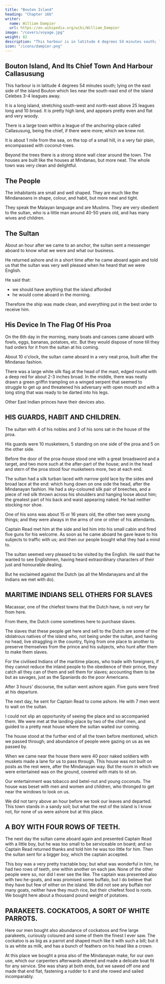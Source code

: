 ```yaml
---
title: "Bouton Island"
heading: "Chapter 16b"
writer:
  name: William Dampier
  url: https://en.wikipedia.org/wiki/William_Dampier
image: "/covers/voyage.jpg"
weight: 82
description: "This harbour is in latitude 4 degrees 54 minutes south; lying on the east side of the island Bouton. Which island lies near the south-east end of the island Celebes, distant from it about three or four leagues"
icon: "/icons/dampier.png"
---
```



## Bouton Island, And Its Chief Town And Harbour Callasusung

This harbour is in latitude 4 degrees 54 minutes south; lying on the east side of the island Bouton which lies near the south-east end of the island Celebes 3-4 leagues away. 

It is a long island, stretching south-west and north-east above 25 leagues long and 10 broad. It is pretty high land, and appears pretty even and flat and very woody.

There is a large town within a league of the anchoring-place called Callasusung, being the chief, if there were more; which we knew not.

It is about 1 mile from the sea, on the top of a small hill, in a very fair plain, encompassed with coconut-trees. 

Beyond the trees there is a strong stone wall clear around the town. The houses are built like the houses at Mindanao, but more neat. The whole town was very clean and delightful.


## The People

The inhabitants are small and well shaped. They are much like the Mindanaoans in shape, colour, and habit, but more neat and tight. 

They speak the Malayan language and are Muslims. They are very obedient to the sultan, who is a little man around 40-50 years old, and has many wives and children.


## The Sultan

About an hour after we came to an anchor, the sultan sent a messenger aboard to know what we were and what our business.

He returned ashore and in a short time after he came aboard again and told us that the sultan was very well pleased when he heard that we were English.

He said that:
- we should have anything that the island afforded
- he would come aboard in the morning. 

Therefore the ship was made clean, and everything put in the best order to receive him.


## His Device In The Flag Of His Proa

On the 6th day in the morning, many boats and canoes came aboard with fowls, eggs, bananas, potatoes, etc. But they would dispose of none till they had orders for it from the sultan at his coming. 

About 10 o'clock, the sultan came aboard in a very neat proa, built after the Mindanao fashion. 

There was a large white silk flag at the head of the mast, edged round with a deep red for about 2-3 inches broad. In the middle, there was neatly drawn a green griffin trampling on a winged serpent that seemed to struggle to get up and threatened his adversary with open mouth and with a long sting that was ready to be darted into his legs. 

Other East Indian princes have their devices also.


## HIS GUARDS, HABIT AND CHILDREN.

The sultan with 4 of his nobles and 3 of his sons sat in the house of the proa. 

His guards were 10 musketeers, 5 standing on one side of the proa and 5 on the other side. 

Before the door of the proa-house stood one with a great broadsword and a target, and two more such at the after-part of the house; and in the head and stern of the proa stood four musketeers more, two at each end.

The sultan had a silk turban laced with narrow gold lace by the sides and broad lace at the end: which hung down on one side the head, after the Mindanayan fashion. He had a sky-coloured silk pair of breeches, and a piece of red silk thrown across his shoulders and hanging loose about him; the greatest part of his back and waist appearing naked. He had neither stocking nor shoe. 

One of his sons was about 15 or 16 years old, the other two were young things; and they were always in the arms of one or other of his attendants.


Captain Read met him at the side and led him into his small cabin and fired five guns for his welcome. As soon as he came aboard he gave leave to his subjects to traffic with us; and then our people bought what they had a mind to.


<!-- ## THEIR DIFFERENT ESTEEM (AS THEY PRETEND) OF THE ENGLISH AND DUTCH -->

The sultan seemed very pleased to be visited by the English. He said that he wanted to see Englishmen, having heard extraordinary characters of their just and honourable dealing. 

But he exclaimed against the Dutch (as all the Mindanayans and all the Indians we met with do).

 <!-- and wished them at a greater distance. -->

## MARITIME INDIANS SELL OTHERS FOR SLAVES

Macassar, one of the chiefest towns that the Dutch have, is not very far from here.

From there, the Dutch come sometimes here to purchase slaves. 

The slaves that these people get here and sell to the Dutch are some of the idolatrous natives of the island who, not being under the sultan, and having no head, live straggling in the country, flying from one place to another to preserve themselves from the prince and his subjects, who hunt after them to make them slaves. 

For the civilised Indians of the maritime places, who trade with foreigners, if they cannot reduce the inland people to the obedience of their prince, they catch all they can of them and sell them for slaves; accounting them to be but as savages, just as the Spaniards do the poor Americans.


<!-- ## THEIR RECEPTION IN THE TOWN -->

After 3 hours' discourse, the sultan went ashore again. Five guns were fired at his departure.

The next day, he sent for Captain Read to come ashore. He with 7 men went to wait on the sultan.

I could not slip an opportunity of seeing the place and so accompanied them. We were met at the landing-place by two of the chief men, and guided to a pretty neat house where the sultan waited our coming.

The house stood at the further end of all the town before mentioned, which we passed through; and abundance of people were gazing on us as we passed by. 

When we came near the house there were 40 poor naked soldiers with muskets made a lane for us to pass through. This house was not built on posts as the rest were, after the Mindanayan way. But the room in which we were entertained was on the ground, covered with mats to sit on. 

Our entertainment was tobacco and betel-nut and young coconuts. The house was beset with men and women and children, who thronged to get near the windows to look on us.

We did not tarry above an hour before we took our leaves and departed. This town stands in a sandy soil; but what the rest of the island is I know not, for none of us were ashore but at this place.



## A BOY WITH FOUR ROWS OF TEETH.

The next day the sultan came aboard again and presented Captain Read with a little boy, but he was too small to be serviceable on board; and so Captain Read returned thanks and told him he was too little for him. Then the sultan sent for a bigger boy, which the captain accepted. 

This boy was a very pretty tractable boy; but what was wonderful in him, he had two rows of teeth, one within another on each jaw. None of the other people were so, nor did I ever see the like. The captain was presented also with two he-goats, and was promised some buffalo, but I do believe that they have but few of either on the island. We did not see any buffalo nor many goats, neither have they much rice, but their chiefest food is roots. We bought here about a thousand pound weight of potatoes.


## PARAKEETS. COCKATOOS, A SORT OF WHITE PARROTS.

Here our men bought also abundance of cockatoos and fine large parakeets, curiously coloured and some of them the finest I ever saw. The cockatoo is as big as a parrot and shaped much like it with such a bill; but it is as white as milk, and has a bunch of feathers on his head like a crown. 

At this place we bought a proa also of the Mindanayan make, for our own use, which our carpenters afterwards altered and made a delicate boat fit for any service. She was sharp at both ends, but we sawed off one and made that end flat, fastening a rudder to it and she rowed and sailed incomparably.


